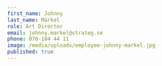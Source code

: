 ```yaml
---
first_name: Johnny
last_name: Märkel
role: Art Director
email: johnny.markel@strateg.se
phone: 070-184 44 11
image: /media/uploads/employee-johnny-markel.jpg
published: true
---
```

